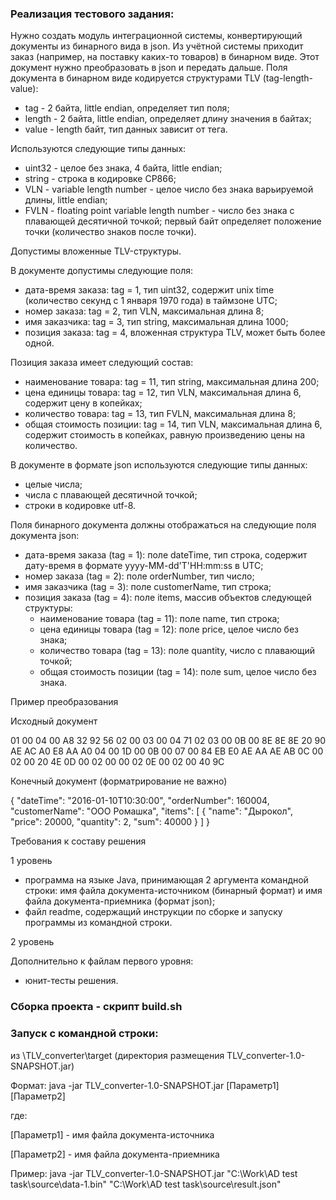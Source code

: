 ### Реализация тестового задания:

Нужно создать модуль интеграционной системы, конвертирующий документы из бинарного вида в json.
Из учётной системы приходит заказ (например, на поставку каких-то товаров) в бинарном виде. Этот документ нужно преобразовать в json и передать дальше.
Поля документа в бинарном виде кодируется структурами TLV (tag-length-value):
- tag - 2 байта, little endian, определяет тип поля;
- length - 2 байта, little endian, определяет длину значения в байтах;
- value - length байт, тип данных зависит от тега.

Используются следующие типы данных:
- uint32 - целое без знака, 4 байта, little endian;
- string - строка в кодировке CP866;
- VLN - variable length number - целое число без знака варьируемой длины, little endian;
- FVLN - floating point variable length number - число без знака с плавающей десятичной точкой; первый байт определяет положение точки (количество знаков после точки).

Допустимы вложенные TLV-структуры.


В документе допустимы следующие поля:

- дата-время заказа: tag = 1, тип uint32, содержит unix time (количество секунд с 1 января 1970 года) в таймзоне UTC;
- номер заказа: tag = 2, тип VLN, максимальная длина 8;
- имя заказчика: tag = 3, тип string, максимальная длина 1000;
- позиция заказа: tag = 4, вложенная структура TLV, может быть более одной.

Позиция заказа имеет следующий состав:

- наименование товара: tag = 11, тип string, максимальная длина 200;
- цена единицы товара: tag = 12, тип VLN, максимальная длина 6, содержит цену в копейках;
- количество товара: tag = 13, тип FVLN, максимальная длина 8;
- общая стоимость позиции: tag = 14, тип VLN, максимальная длина 6, содержит стоимость в копейках, равную произведению цены на количество.


В документе в формате json используются следующие типы данных:
- целые числа;
- числа с плавающей десятичной точкой;
- строки в кодировке utf-8.

Поля бинарного документа должны отображаться на следующие поля документа json:
- дата-время заказа (tag = 1): поле dateTime, тип строка, содержит дату-время в формате yyyy-MM-dd'T'HH:mm:ss в UTC;
- номер заказа (tag = 2): поле orderNumber, тип число;
- имя заказчика (tag = 3): поле customerName, тип строка;
- позиция заказа (tag = 4): поле items, массив объектов следующей структуры:
    - наименование товара (tag = 11): поле name, тип строка;
    - цена единицы товара (tag = 12): поле price, целое число без знака;
    - количество товара (tag = 13): поле quantity, число с плавающий точкой;
    - общая стоимость позиции (tag = 14): поле sum, целое число без знака.


Пример преобразования

Исходный документ

01 00 04 00 A8 32 92 56 02 00 03 00 04 71 02 03
00 0B 00 8E 8E 8E 20 90 AE AC A0 E8 AA A0 04 00
1D 00 0B 00 07 00 84 EB E0 AE AA AE AB 0C 00 02
00 20 4E 0D 00 02 00 00 02 0E 00 02 00 40 9C


Конечный документ (форматрирование не важно)

{
"dateTime": "2016-01-10T10:30:00",
"orderNumber": 160004,
"customerName": "ООО Ромашка",
"items": [
{
"name": "Дырокол",
"price": 20000,
"quantity": 2,
"sum": 40000
}
]
}



Требования к составу решения

1 уровень

- программа на языке Java, принимающая 2 аргумента командной строки: имя файла документа-источником (бинарный формат) и имя файла документа-приемника (формат json);
- файл readme, содержащий инструкции по сборке и запуску программы из командной строки.


2 уровень

Дополнительно к файлам первого уровня:
- юнит-тесты решения.




### Сборка проекта - скрипт build.sh  
### Запуск с командной строки:
из \TLV_converter\target (директория размещения TLV_converter-1.0-SNAPSHOT.jar)

Формат: java -jar TLV_converter-1.0-SNAPSHOT.jar [Параметр1] [Параметр2]

где:

[Параметр1] - имя файла документа-источника

[Параметр2] - имя файла документа-приемника

Пример: java -jar TLV_converter-1.0-SNAPSHOT.jar "C:\Work\AD test task\source\data-1.bin" "C:\Work\AD test task\source\result.json"

